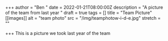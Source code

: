 +++
author = "Ben "
date = 2022-01-21T08:00:00Z
description = "A picture of the team from last year "
draft = true
tags = []
title = "Team Picture"
[[images]]
alt = "team photo"
src = "/img/teamphotow-i-d-e.jpg"
stretch = ""

+++
This is a picture we took last year of the team